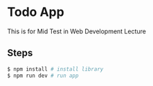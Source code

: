 # Todo App

This is for Mid Test in Web Development Lecture

## Steps

```sh
$ npm install # install library
$ npm run dev # run app
```
